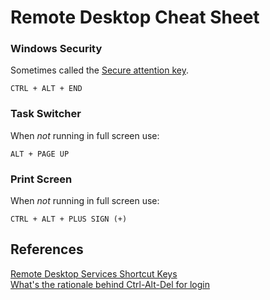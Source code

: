 # Remote Desktop Cheat Sheet

### Windows Security

Sometimes called the [Secure attention key](https://en.wikipedia.org/wiki/Secure_attention_key).

```
CTRL + ALT + END
```

### Task Switcher

When _not_ running in full screen use:

```
ALT + PAGE UP
```

### Print Screen

When _not_ running in full screen use:

```
CTRL + ALT + PLUS SIGN (+)
```

## References

[Remote Desktop Services Shortcut Keys](https://learn.microsoft.com/en-us/windows/win32/termserv/terminal-services-shortcut-keys)  
[What's the rationale behind Ctrl-Alt-Del for login](https://security.stackexchange.com/a/34975)  
